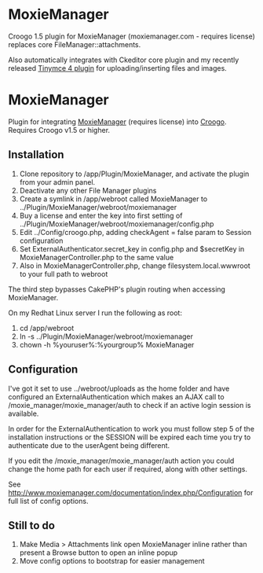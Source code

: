 MoxieManager
============

Croogo 1.5 plugin for MoxieManager (moxiemanager.com - requires license) replaces core FileManager::attachments.

Also automatically integrates with Ckeditor core plugin and my recently 
released [Tinymce 4 plugin](https://github.com/phpMagpie/Tinymce) for uploading/inserting files and images.

# MoxieManager

Plugin for integrating [MoxieManager](http://moxiemanager.com/) (requires license) into [Croogo](http://croogo.org).  Requires Croogo v1.5 or higher.  

## Installation

1. Clone repository to /app/Plugin/MoxieManager, and activate the plugin from your admin panel.
2. Deactivate any other File Manager plugins
3. Create a symlink in /app/webroot called MoxieManager to ../Plugin/MoxieManager/webroot/moxiemanager
4. Buy a license and enter the key into first setting of ../Plugin/MoxieManager/webroot/moxiemanager/config.php 
5. Edit ../Config/croogo.php, adding checkAgent = false param to Session configuration
6. Set ExternalAuthenticator.secret_key in config.php and $secretKey in MoxieManagerController.php to the same value 
7. Also in MoxieManagerController.php, change filesystem.local.wwwroot to your full path to webroot

The third step bypasses CakePHP's plugin routing when accessing MoxieManager.

On my Redhat Linux server I run the following as root:

1. cd /app/webroot
2. ln -s ../Plugin/MoxieManager/webroot/moxiemanager
3. chown -h %youruser%:%yourgroup% MoxieManager

## Configuration

I've got it set to use ../webroot/uploads as the home folder and have configured an ExternalAuthentication which 
makes an AJAX call to /moxie_manager/moxie_manager/auth to check if an active login session is available.  

In order for the ExternalAuthentication to work you must follow step 5 of the installation instructions or the 
SESSION will be expired each time you try to authenticate due to the userAgent being different.

If you edit the /moxie_manager/moxie_manager/auth action you could change the home path for each user if required, 
along with other settings.

See http://www.moxiemanager.com/documentation/index.php/Configuration for full list of config options.

## Still to do

1. Make Media > Attachments link open MoxieManager inline rather than present a Browse button to open an inline popup
2. Move config options to bootstrap for easier management
